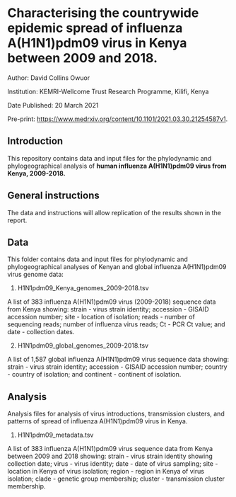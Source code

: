 # Characterising the countrywide epidemic spread of influenza A(H1N1)pdm09 virus in Kenya between 2009 and 2018.

Author:	David Collins Owuor

Institution:	KEMRI-Wellcome Trust Research Programme, Kilifi, Kenya

Date Published: 20 March 2021

Pre-print: https://www.medrxiv.org/content/10.1101/2021.03.30.21254587v1.


## Introduction

This repository contains data and input files for the phylodynamic and phylogeographical
analysis of **human influenza A(H1N1)pdm09 virus from Kenya, 2009-2018.**


## General instructions

The data and instructions will allow replication of the results shown in the report.


## Data

This folder contains data and input files for phylodynamic and phylogeographical analyses
of Kenyan and global influenza A(H1N1)pdm09 virus genome data:

1. H1N1pdm09_Kenya_genomes_2009-2018.tsv

A list of 383 influenza A(H1N1)pdm09 virus (2009-2018) sequence data from Kenya showing:
strain - virus strain identity; accession - GISAID accession number; site - location of
isolation; reads - number of sequencing reads; number of influenza virus reads; Ct - PCR
Ct value; and date - collection dates.

2. H1N1pdm09_global_genomes_2009-2018.tsv

A list of 1,587 global influenza A(H1N1)pdm09 virus sequence data showing: strain -
virus strain identity; accession - GISAID accession number; country - country of isolation; 
and continent - continent of isolation.

## Analysis

Analysis files for analysis of virus introductions, transmission clusters, and patterns of
spread of influenza A(H1N1)pdm09 virus in Kenya.

1. H1N1pdm09_metadata.tsv

A list of 383 influenza A(H1N1)pdm09 virus sequence data from Kenya between 2009 and 2018
showing: strain - virus strain identity showing collection date; virus - virus identity;
date - date of virus sampling; site - location in Kenya of virus isolation; region - region
in Kenya of virus isolation; clade - genetic group membership; cluster - transmission
cluster  membership.
